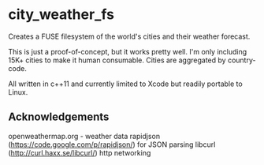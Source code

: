 city\_weather\_fs
=================

Creates a FUSE filesystem of the world's cities and their weather forecast.

This is just a proof-of-concept, but it works pretty well.  I'm only
including 15K+ cities to make it human consumable.  Cities are aggregated
by country-code.

All written in c++11 and currently limited to Xcode but readily portable
to Linux.

## Acknowledgements

openweathermap.org - weather data
rapidjson (https://code.google.com/p/rapidjson/) for JSON parsing
libcurl (http://curl.haxx.se/libcurl/) http networking

